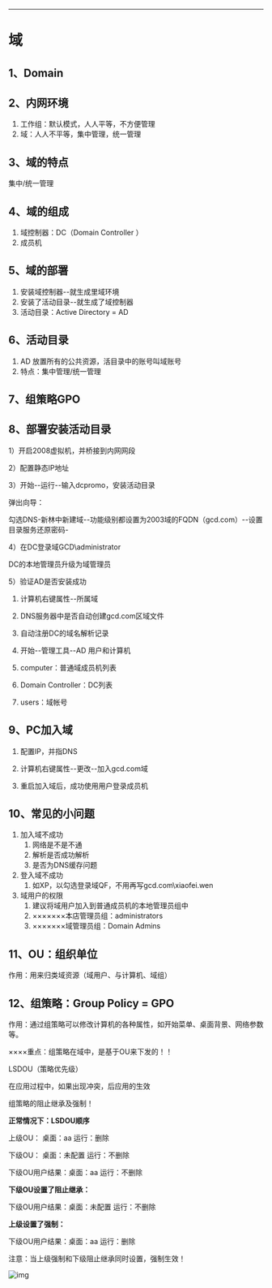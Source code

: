 ------

# 域

## 1、Domain

## 2、内网环境

1. 工作组：默认模式，人人平等，不方便管理
2. 域：人人不平等，集中管理，统一管理

## 3、域的特点

集中/统一管理

## 4、域的组成

1. 域控制器：DC（Domain Controller ）
2. 成员机

## 5、域的部署

1. 安装域控制器--就生成里域环境
2. 安装了活动目录--就生成了域控制器
3. 活动目录：Active Directory = AD

## 6、活动目录

1. AD 放置所有的公共资源，活目录中的账号叫域账号
2. 特点：集中管理/统一管理

## 7、组策略GPO

## 8、部署安装活动目录

1）开启2008虚拟机，并桥接到内网网段

2）配置静态IP地址

3）开始--运行--输入dcpromo，安装活动目录

弹出向导：

勾选DNS-新林中新建域--功能级别都设置为2003域的FQDN（gcd.com）--设置目录服务还原密码-

4）在DC登录域GCD\administrator

DC的本地管理员升级为域管理员

5）验证AD是否安装成功

1.   计算机右键属性--所属域

2.   DNS服务器中是否自动创建gcd.com区域文件

3.   自动注册DC的域名解析记录

4.   开始--管理工具--AD 用户和计算机
   1. computer：普通域成员机列表
   2. Domain Controller：DC列表
   3. users：域帐号

## 9、PC加入域

1. 配置IP，并指DNS

2. 计算机右键属性--更改--加入gcd.com域

3. 重启加入域后，成功使用用户登录成员机

## 10、常见的小问题

1. 加入域不成功
   1. 网络是不是不通
   2. 解析是否成功解析
   3. 是否为DNS缓存问题
2. 登入域不成功
   1. 如XP，以勾选登录域QF，不用再写gcd.com\xiaofei.wen
3. 域用户的权限
   1. 建议将域用户加入到普通成员机的本地管理员组中
   2. ×××××××本店管理员组：administrators
   3. ×××××××域管理员组：Domain Admins

## 11、OU：组织单位

作用：用来归类域资源（域用户、与计算机、域组）

## 12、组策略：Group Policy = GPO

作用：通过组策略可以修改计算机的各种属性，如开始菜单、桌面背景、网络参数等。

××××重点：组策略在域中，是基于OU来下发的！！

LSDOU（策略优先级）

在应用过程中，如果出现冲突，后应用的生效

组策略的阻止继承及强制！

**正常情况下：LSDOU顺序**

上级OU： 桌面：aa 运行：删除

下级OU： 桌面：未配置 运行：不删除

下级OU用户结果：桌面：aa 运行：不删除

**下级OU设置了阻止继承：**

下级OU用户结果：桌面：未配置 运行：不删除

**上级设置了强制：**

下级OU用户结果：桌面：aa 运行：删除

注意：当上级强制和下级阻止继承同时设置，强制生效！

![img](file:///C:\Users\ADMINI~1\AppData\Local\Temp\ksohtml1512\wps1.jpg) 